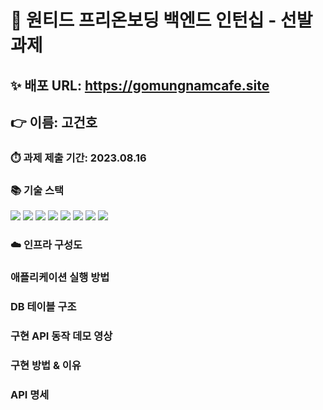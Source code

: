 # 🫵 원티드 프리온보딩 백엔드 인턴십 - 선발 과제

## ✨ 배포 URL: https://gomungnamcafe.site

## 👉 이름: 고건호

### ⏱️ 과제 제출 기간: 2023.08.16

### 📚 기술 스택

<img src="https://img.shields.io/badge/springboot-6DB33F?style=badge&logo=springboot&logoColor=white">
<img src="https://img.shields.io/badge/restdocs-6DB33F?style=badge&logo=spring&logoColor=white">
<img src="https://img.shields.io/badge/mysql-4479A1?style=badge&logo=mysql&logoColor=white">
<img src="https://img.shields.io/badge/aws-232F3E?style=badge&logo=amazonaws&logoColor=white">
<img src="https://img.shields.io/badge/ecr-232F3E?style=badge&logo=amazonaws&logoColor=white">
<img src="https://img.shields.io/badge/aws-232F3E?style=badge&logo=amazonaws&logoColor=white">
<img src="https://img.shields.io/badge/docker-2496ED?style=badge&logo=docker&logoColor=white">
<img src="https://img.shields.io/badge/githubactions-2088FF?style=badge&logo=githubactions&logoColor=white">

### ☁️ 인프라 구성도

### 애플리케이션 실행 방법

### DB 테이블 구조

### 구현 API 동작 데모 영상

### 구현 방법 & 이유

### API 명세